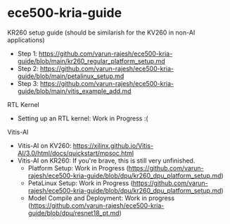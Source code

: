# ece500-kria-guide

KR260 setup guide (should be similarish for the KV260 in non-AI applications)
- Step 1: https://github.com/varun-rajesh/ece500-kria-guide/blob/main/kr260_regular_platform_setup.md
- Step 2: https://github.com/varun-rajesh/ece500-kria-guide/blob/main/petalinux_setup.md
- Step 3: https://github.com/varun-rajesh/ece500-kria-guide/blob/main/vitis_example_add.md

RTL Kernel
- Setting up an RTL kernel: Work in Progress :(

Vitis-AI
- Vitis-AI on KV260: https://xilinx.github.io/Vitis-AI/3.0/html/docs/quickstart/mpsoc.html
- Vitis-AI on KR260: If you're brave, this is still very unfinished.
  - Platform Setup: Work in Progress (https://github.com/varun-rajesh/ece500-kria-guide/blob/dpu/kr260_dpu_platform_setup.md)
  - PetaLinux Setup: Work in Progress (https://github.com/varun-rajesh/ece500-kria-guide/blob/dpu/kr260_dpu_platform_setup.md)
  - Model Compile and Deployment: Work in progress (https://github.com/varun-rajesh/ece500-kria-guide/blob/dpu/resnet18_pt.md)
